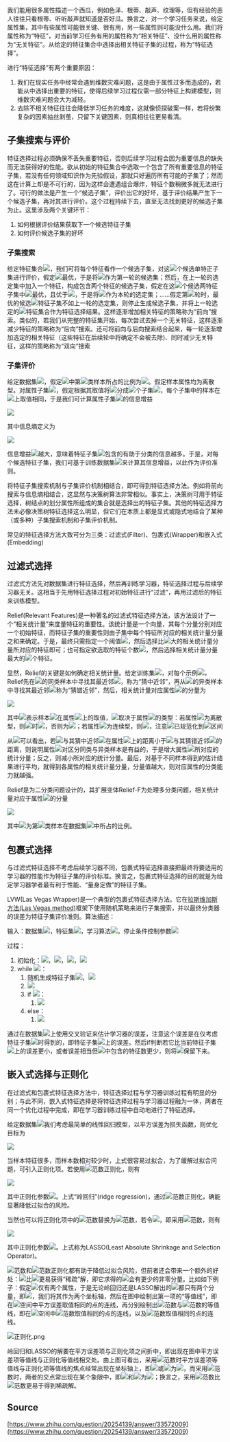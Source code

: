 我们能用很多属性描述一个西瓜，例如色泽、根蒂、敲声、纹理等，但有经验的恶人往往只看根蒂、听听敲声就知道是否好瓜。换言之，对一个学习任务来说，给定属性集，其中有些属性可能很关键、很有用，另一些属性则可能没什么用。我们将属性称为“特征”，对当前学习任务有用的属性称为“相关特征”、没什么用的属性称为“无关特征”。从给定的特征集合中选择出相关特征子集的过程，称为“特征选择”。

进行“特征选择”有两个重要原因：

1. 我们在现实任务中经常会遇到维数灾难问题，这是由于属性过多而造成的，若能从中选择出重要的特征，使得后续学习过程仅需一部分特征上构建模型，则维数灾难问题会大为减轻。
2. 去除不相关特征往往会降低学习任务的难度，这就像侦探破案一样，若将纷繁复杂的因素抽丝剥茧，只留下关键因素，则真相往往更易看清。


## 子集搜索与评价

特征选择过程必须确保不丢失重要特征，否则后续学习过程会因为重要信息的缺失而无法获得好的性能。欲从初始的特征集合中选取一个包含了所有重要信息的特征子集，若没有任何领域知识作为先验假设，那就只好遍历所有可能的子集了；然而这在计算上却是不可行的，因为这样会遭遇组合爆炸，特征个数稍微多就无法进行了。可行的做法是产生一个“候选子集”，评价出它的好坏，基于评价结果产生下一个候选子集，再对其进行评价。这个过程持续下去，直至无法找到更好的候选子集为止。这里涉及两个关键环节：

1. 如何根据评价结果获取下一个候选特征子集
2. 如何评价候选子集的好坏


### 子集搜索

给定特征集合![](./img/2edf611c047c473bb8957d9d49c24798.svg)，我们可将每个特征看作一个候选子集，对这![](./img/8277e0910d750195b448797616e091ad.svg)个候选单特正子集进行评价，假定![](./img/393c751474c52ddfccdc3ac13e522671.svg)最优，于是将![](./img/393c751474c52ddfccdc3ac13e522671.svg)作为第一轮的候选集；然后，在上一轮的选定集中加入一个特征，构成包含两个特征的候选子集，假定在这![](./img/1987a88fc39f6b7f2fdf571395212e68.svg)个候选两特征子集中![](./img/571dcf11befc95e4d1bf190d9e0e7270.svg)最优，且优于![](./img/393c751474c52ddfccdc3ac13e522671.svg)，于是将![](./img/571dcf11befc95e4d1bf190d9e0e7270.svg)作为本轮的选定集；……假定第![](./img/a31a860e7a59c7616c1515ec3ae652a6.svg)轮时，最优的候选![](./img/6f3ec104936b341125c802538d2ed552.svg)特征子集不如上一轮的选定集，则停止生成候选子集，并将上一轮选定的![](./img/8ce4b16b22b58894aa86c421e8759df3.svg)特征集合作为特征选择结果。这样逐渐增加相关特征的策略称为“前向”搜索。类似的，若我们从完整的特征集开始，每次尝试去掉一个无关特征，这样逐渐减少特征的策略称为“后向”搜索。还可将前向与后向搜索结合起来，每一轮逐渐增加选定的相关特征（这些特征在后续轮中将确定不会被去除)、同时减少无关特征，这样的策略称为“双向”搜索

### 子集评价

给定数据集![](./img/f623e75af30e62bbd73d6df5b50bb7b5.svg)，假定![](./img/f623e75af30e62bbd73d6df5b50bb7b5.svg)中第![](./img/865c0c0b4ab0e063e5caa3387c1a8741.svg)类样本所占的比例为![](./img/a4a4c6ccda3c439f82e84b15ff1519bc.svg)。假定样本属性均为离散型。对属性子集![](./img/7fc56270e7a70fa81a5935b72eacbe29.svg)，假定根据其取值将![](./img/f623e75af30e62bbd73d6df5b50bb7b5.svg)分成![](./img/5206560a306a2e085a437fd258eb57ce.svg)个子集![](./img/9486add6605b6932021ff6c3b454f789.svg)，每个子集中的样本在![](./img/7fc56270e7a70fa81a5935b72eacbe29.svg)上取值相同，于是我们可计算属性子集![](./img/7fc56270e7a70fa81a5935b72eacbe29.svg)的信息增益

![](./img/4a0fdfa072649be1aa677c6560ec6c1c.svg)

其中信息熵定义为

![](./img/d67df299fb5b15f737b6248f7a4087af.svg)

信息增益![](./img/189021af168dd71824303598c49fae0e.svg)越大，意味着特征子集![](./img/7fc56270e7a70fa81a5935b72eacbe29.svg)包含的有助于分类的信息越多。于是，对每个候选特征子集，我们可基于训练数据集![](./img/f623e75af30e62bbd73d6df5b50bb7b5.svg)来计算其信息增益，以此作为评价准则。

将特征子集搜索机制与子集评价机制相结合，即可得到特征选择方法。例如将前向搜索与信息熵相结合，这显然与决策树算法非常相似。事实上，决策树可用于特征选择，树结点的划分属性所组成的集合就是选择出的特征子集。其他的特征选择方法未必像决策树特征选择这么明显，但它们在本质上都是显式或隐式地结合了某种（或多种）子集搜索机制和子集评价机制。

常见的特征选择方法大致可分为三类：过滤式(Filter)、包裹式(Wrapper)和嵌入式(Embedding)


## 过滤式选择

过滤式方法先对数据集进行特征选择，然后再训练学习器，特征选择过程与后续学习器无关。这相当于先用特征选择过程对初始特征进行“过滤”，再用过滤后的特征来训练模型。

Relief(Relevant Features)是一种著名的过滤式特征选择方法，该方法设计了一个“相关统计量”来度量特征的重要性。该统计量是一个向量，其每个分量分别对应一个初始特征，而特征子集的重要性则由子集中每个特征所对应的相关统计量分量之和来确定。于是，最终只需指定一个阈值![](./img/a6f317b268ae825d94f832f970af607c.svg)，然后选择比![](./img/a6f317b268ae825d94f832f970af607c.svg)大的相关统计量分量所对应的特征即可；也可指定欲选取的特征个数![](./img/8ce4b16b22b58894aa86c421e8759df3.svg)，然后选择相关统计量分量最大的![](./img/8ce4b16b22b58894aa86c421e8759df3.svg)个特征。

显然，Relief的关键是如何确定相关统计量。给定训练集![](./img/7a3aa2a0c5e443befe7a92dbcaa77952.svg)，对每个示例![](./img/1ba8aaab47179b3d3e24b0ccea9f4e30.svg)，Relief先在![](./img/1ba8aaab47179b3d3e24b0ccea9f4e30.svg)的同类样本中寻找其最近邻![](./img/9cf329f688eb343ca8a9e1a2d6926fad.svg)，称为“猜中近邻”，再从![](./img/1ba8aaab47179b3d3e24b0ccea9f4e30.svg)的异类样本中寻找其最近邻![](./img/4c28bfb6702a4590f6d0e45adf48d429.svg)称为“猜错近邻”，然后，相关统计量对应属性![](./img/363b122c528f54df4a0446b6bab05515.svg)的分量为

![](./img/6fa1ef7d71013d7c095670c9f5750fcd.svg)

其中![](./img/fa9db3e96c27904758c8596d45b85733.svg)表示样本![](./img/901c520f5edf0f008e70afc192a856ef.svg)在属性![](./img/363b122c528f54df4a0446b6bab05515.svg)上的取值，![](./img/aef9ce166342de54ec5070b0e48bd354.svg)取决于属性![](./img/363b122c528f54df4a0446b6bab05515.svg)的类型：若属性![](./img/363b122c528f54df4a0446b6bab05515.svg)为离散型，则![](./img/d3a0562b435b4217e83229f74ad76953.svg)时![](./img/a98e603ead0d88ac2e93569b52ef2529.svg)，否则为![](./img/c4ca4238a0b923820dcc509a6f75849b.svg)；若属性![](./img/363b122c528f54df4a0446b6bab05515.svg)为连续型，则![](./img/5feef2937e290c5b43c2d060ee5393aa.svg)，注意![](./img/84c940423c532ff6fecb219ee809da8a.svg)已规范化到![](./img/ccfcd347d0bf65dc77afe01a3306a96b.svg)区间

从![](./img/6fa1ef7d71013d7c095670c9f5750fcd.svg)可以看出，若![](./img/1ba8aaab47179b3d3e24b0ccea9f4e30.svg)与其猜中近邻![](./img/9cf329f688eb343ca8a9e1a2d6926fad.svg)在属性![](./img/363b122c528f54df4a0446b6bab05515.svg)上的距离小于![](./img/1ba8aaab47179b3d3e24b0ccea9f4e30.svg)与其猜错近邻![](./img/4c28bfb6702a4590f6d0e45adf48d429.svg)的距离，则说明属性![](./img/363b122c528f54df4a0446b6bab05515.svg)对区分同类与异类样本是有益的，于是增大属性![](./img/363b122c528f54df4a0446b6bab05515.svg)所对应的统计分量；反之，则减小所对应的统计分量。最后，对基于不同样本得到的估计结果进行平均，就得到各属性的相关统计量分量，分量值越大，则对应属性的分类能力就越强。

Relief是为二分类问题设计的，其扩展变体Relief-F为处理多分类问题，相关统计量对应于属性![](./img/363b122c528f54df4a0446b6bab05515.svg)的分量

![](./img/cca546d615caad7116dea47c88d5f1cf.svg)

其中![](./img/48ae2150ca2fce13199ae2a21e44764e.svg)为第![](./img/2db95e8e1a9267b7a1188556b2013b33.svg)类样本在数据集![](./img/f623e75af30e62bbd73d6df5b50bb7b5.svg)中所占的比例。

<a name="cff3f9ac"></a>
## 包裹式选择

与过滤式特征选择不考虑后续学习器不同，包裹式特征选择直接把最终将要适用的学习器的性能作为特征子集的评价标准。换言之，包裹式特征选择的目的就是为给定学习器学者最有利于性能、“量身定做”的特征子集。

LVW(Las Vegas Wrapper)是一个典型的包裹式特征选择方法。它在[拉斯维加斯方法(Las Vegas method)](https://www.zhihu.com/question/20254139/answer/33572009)框架下使用随机策略来进行子集搜索，并以最终分类器的误差为特征子集评价准则。算法描述：

输入：数据集![](./img/f623e75af30e62bbd73d6df5b50bb7b5.svg)，特征集![](./img/7fc56270e7a70fa81a5935b72eacbe29.svg)，学习算法![](./img/8fa14cdd754f91cc6554c9e71929cce7.svg)，停止条件控制参数![](./img/b9ece18c950afbfa6b0fdbfa4ff731d3.svg)

过程：

1. 初始化：![](./img/1c64c5767c10803d1e92833608c42b89.svg)，![](./img/432bf21acabd2ed3afd0aa3e394e3fe6.svg)，![](./img/d81f2c8decebcbc8c03cb6b47dd7a284.svg)，![](./img/1f48e973d6a9075dbaaf41a9e85f034e.svg)
2. while ![](./img/691d13d3ca2872b923e11f2e4d341925.svg)：
   1. 随机生成特征子集![](./img/37a12b78a9ca96989ad7ceceacb37ea2.svg)，![](./img/6d321a9a33339a47a190c7964819cf69.svg)
   2. ![](./img/f70c5b51d541c79aed8cf6dc03125961.svg)
   3. if ![](./img/e7f4d79e0f0907dc4c4a84c3b219d1a5.svg)：
      1. ![](./img/b1927aa9035b574e5e0679a246e71a86.svg)
   4. else：
      1. ![](./img/9e3e7414c34cdac0b55cc937479e58a4.svg)

通过在数据集![](./img/f623e75af30e62bbd73d6df5b50bb7b5.svg)上使用交叉验证来估计学习器的误差，注意这个误差是在仅考虑特征子集![](./img/37a12b78a9ca96989ad7ceceacb37ea2.svg)时得到的，即特征子集![](./img/37a12b78a9ca96989ad7ceceacb37ea2.svg)上的误差。然后if判断若它比当前特征子集![](./img/7fc56270e7a70fa81a5935b72eacbe29.svg)上的误差更小，或者误差相当但![](./img/37a12b78a9ca96989ad7ceceacb37ea2.svg)中包含的特征数更少，则将![](./img/37a12b78a9ca96989ad7ceceacb37ea2.svg)保留下来。

<a name="b95d8e0c"></a>
## 嵌入式选择与正则化

在过滤式和包裹式特征选择方法中，特征选择过程与学习器训练过程有明显的分别；与此不同，嵌入式特征选择是将特征选择过程与学习器过程融为一体，两者在同一个优化过程中完成，即在学习器训练过程中自动地进行了特征选择。

给定数据集![](./img/d18838f9596a6b5b4916bb2875686b48.svg)我们考虑最简单的线性回归模型，以平方误差为损失函数，则优化目标为

![](./img/c5199ee1489b7e4995d97988c1f94e78.svg)

当样本特征很多，而样本数相对较少时，上式很容易过拟合，为了缓解过拟合问题，可引入正则化项。若使用![](./img/07cbd6c155424e110559a84df364be5a.svg)范数正则化，则有

![](./img/64ec59d12a069690b1935de3216b7011.svg)

其中正则化参数![](./img/ca5d039bfe11aa061287e5de5ea6fc3e.svg)。上式“岭回归”(ridge regression)，通过![](./img/07cbd6c155424e110559a84df364be5a.svg)范数正则化，确能显著降低过拟合的风险。

当然也可以将正则化项中的![](./img/07cbd6c155424e110559a84df364be5a.svg)范数替换为![](./img/e31aeb46004f6cfc700ce85946e26967.svg)范数，若令![](./img/5ae4cb0503e9561f1d0de4a67b65f656.svg)，即采用![](./img/2c6f3b6c16df97a1b00e04ff17e4906e.svg)范数，则有

![](./img/c23efaf6f64d41babc44b1ae14f2560e.svg)

其中正则化参数![](./img/ca5d039bfe11aa061287e5de5ea6fc3e.svg)。上式称为LASSO(Least Absolute Shrinkage and Selection Operator)。

![](./img/2c6f3b6c16df97a1b00e04ff17e4906e.svg)范数和![](./img/07cbd6c155424e110559a84df364be5a.svg)范数正则化都有助于降低过拟合风险，但前者还会带来一个额外的好处：![](./img/2c6f3b6c16df97a1b00e04ff17e4906e.svg)比![](./img/07cbd6c155424e110559a84df364be5a.svg)更易获得“稀疏”解，即它求得的![](./img/f1290186a5d0b1ceab27f4e77c0c5d68.svg)会有更少的非零分量。比如如下例子：假定![](./img/9dd4e461268c8034f5c8564e155c67a6.svg)仅有两个属性，于是无论岭回归还是LASSO解出的![](./img/f1290186a5d0b1ceab27f4e77c0c5d68.svg)都只有两个分量，即![](./img/8a05791ab51622f4ad5ab310bcdfc16c.svg)，我们将其作为两个坐标轴，然后在图中绘制出第一项的“等值线”，即在![](./img/6672243c435114163b0aacdfd6903cb1.svg)空间中平方误差取值相同的点的连线，再分别绘制出![](./img/2c6f3b6c16df97a1b00e04ff17e4906e.svg)范数与![](./img/07cbd6c155424e110559a84df364be5a.svg)范数的等值线，即在![](./img/6672243c435114163b0aacdfd6903cb1.svg)空间中![](./img/2c6f3b6c16df97a1b00e04ff17e4906e.svg)范数取值相同的点的连线，以及![](./img/07cbd6c155424e110559a84df364be5a.svg)范数取值相同的点的连线。

![正则化.png](./img/1592378210658-fa084a9c-1989-4a61-971e-537ba708a532.png)

岭回归和LASSO的解要在平方误差项与正则化项之间折中，即出现在图中平方误差项等值线与正则化等值线相交处。由上图可看出，采用![](./img/2c6f3b6c16df97a1b00e04ff17e4906e.svg)范数时平方误差项等值线与正则化项等值线的焦点经常出现在坐标轴上，即![](./img/db007d6a923c2909d42c4292bffca5f0.svg)或![](./img/c172e309535f6ff639b845bddf5e5319.svg)为![](./img/cfcd208495d565ef66e7dff9f98764da.svg)，而采用![](./img/07cbd6c155424e110559a84df364be5a.svg)范数时，两者的交点常出现在某个象限中，即![](./img/db007d6a923c2909d42c4292bffca5f0.svg)和![](./img/c172e309535f6ff639b845bddf5e5319.svg)为![](./img/cfcd208495d565ef66e7dff9f98764da.svg)；换言之，采用![](./img/2c6f3b6c16df97a1b00e04ff17e4906e.svg)范数比![](./img/07cbd6c155424e110559a84df364be5a.svg)范数更易于得到稀疏解。


## Source

[https://www.zhihu.com/question/20254139/answer/33572009](https://www.zhihu.com/question/20254139/answer/33572009)
